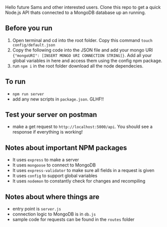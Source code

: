Hello future Sams and other interested users. Clone this repo to get a quick Node.js API thats connected to a MongoDB database up an running.

## Before you run

1. Open terminal and cd into the root folder. Copy this command `touch config/default.json`
2. Copy the following code into the JSON file and add your mongo URI `{"mongoURI": [INSERT MONGO URI CONNECTION STRING]}`. Add all your global variables in here and access them using the config npm package.
3. run `npm i` in the root folder download all the node dependecies.

## To run

- `npm run server`
- add any new scripts in `package.json`. GLHF!!

## Test your server on postman

- make a get request to `http://localhost:5000/api`. You should see a response if everything is working!

## Notes about important NPM packages

- It uses `express` to make a server
- It uses `mongoose` to connect to MongoDB
- It uses `express-validator` to make sure all fields in a request is given
- It uses `config` to support global variables
- It uses `nodemon` to constantly check for changes and recompiling

## Notes about where things are

- entry point is `server.js`
- connection logic to MongoDB is in `db.js`
- sample code for requests can be found in the `routes` folder
